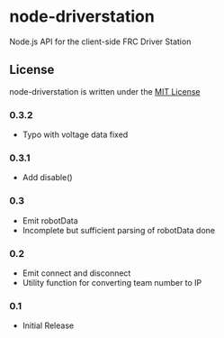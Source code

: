 # node-driverstation

Node.js API for the client-side FRC Driver Station 

## License

node-driverstation is written under the [MIT License](http://opensource.org/licenses/MIT)

### 0.3.2
- Typo with voltage data fixed

### 0.3.1
- Add disable()

### 0.3
- Emit robotData
- Incomplete but sufficient parsing of robotData done

### 0.2
- Emit connect and disconnect
- Utility function for converting team number to IP

### 0.1
- Initial Release
